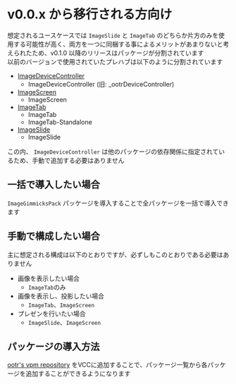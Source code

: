 # v0.0.x から移行される方向け

想定されるユースケースでは `ImageSlide` と `ImageTab` のどちらか片方のみを使用する可能性が高く、両方を一つに同梱する事によるメリットがあまりないと考えられたため、v0.1.0 以降のリリースはパッケージが分割されています  
以前のバージョンで使用されていたプレハブは以下のように分割されています

- [ImageDeviceController](/docs/Packages/ImageDeviceController/)
  - ImageDeviceController (旧: \_ootrDeviceController)
- [ImageScreen](/docs/Packages/ImageScreen/)
  - ImageScreen
- [ImageTab](/docs/Packages/ImageTab/)
  - ImageTab
  - ImageTab-Standalone
- [ImageSlide](/docs/Packages/ImageSlide/)
  - ImageSlide

この内、 `ImageDeviceController` は他のパッケージの依存関係に指定されているため、手動で追加する必要はありません

## 一括で導入したい場合

`ImageGimmicksPack` パッケージを導入することで全パッケージを一括で導入できます

## 手動で構成したい場合

主に想定される構成は以下のとおりですが、必ずしもこのとおりである必要はありません

- 画像を表示したい場合
  - `ImageTab`のみ
- 画像を表示し、投影したい場合
  - `ImageTab`、`ImageScreen`
- プレゼンを行いたい場合
  - `ImageSlide`、`ImageScreen`

## パッケージの導入方法

[ootr's vpm repository](/docs/vpm/) をVCCに追加することで、パッケージ一覧から各パッケージを追加することができるようになります
